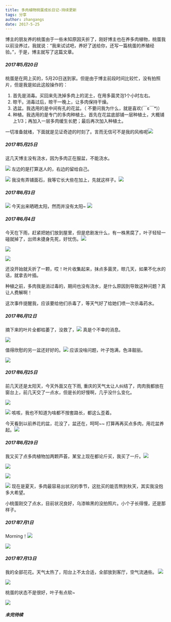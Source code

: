 ```yaml
---
title: 多肉植物桃蛋成长日记-持续更新
tags: 分享
author: zhangangs
date: 2017-5-25
---
```

博主的朋友养的桃蛋由于一些未知原因夭折了，刚好博主也在养多肉植物，桃蛋我以前没养过，我就说：“我来试试吧，养好了送给你，还写一篇桃蛋的养殖经验。”，于是，博主就写了这篇文章。

##### 2017年5月20日
桃蛋是在网上买的，5月20日送到家。但是由于博主前段时间比较忙，没有拍照片，但是我是如此这般操作的：
 1. 首先是消毒。买回来先洗掉多肉上的泥土，在用多菌灵泡1个小时左右。
 2. 晾干。消毒过后，晾干一晚上，让多肉保持干燥。
 4. 选盆。我选用的是中间有孔的花盆。（ 不要问我为什么，就是喜欢(￣ε￣*)）
 3. 种植。我选用的是专门的多肉种植土。首先在花盆底部铺一层种植土，大概铺上1/3；再加入一层多肉缓生长肥；最后再次加入种植土。

一切准备就绪，下面就是见证奇迹的时刻了。言而无信可不是我的风格呢![](https://tb2.bdstatic.com/tb/editor/images/tsj/t_0019.gif)
 
##### 2017年5月25日

这几天博主没有浇水，因为多肉正在服盆，不能浇水。

![](/images/5-25/1.jpg)
左边的是打算送人的，右边的留给自己。

![](/images/5-25/3.jpg)
我没有弄铺面石，我等它长大些在加上，先就这样子。![](https://tb2.bdstatic.com/tb/editor/images/tsj/t_0028.gif) 

##### 2017年6月3日

![](/images/5-25/4.jpg)
今天出来晒晒太阳，然而并没有太阳~ ![](https://tb2.bdstatic.com/tb/editor/images/tsj/t_0032.gif)

##### 2017年6月4日

今天在下雨，赶紧把她们放到屋里，但是悲剧发什么，有一株黑腐了，叶子轻轻一碰就掉了，出师未捷身先死，好忧伤。![](https://tb2.bdstatic.com/tb/editor/images/face/i_f09.png) 

![](/images/5-25/5.jpg)

![](/images/5-25/6.jpg)

还没开始就夭折了一颗，哎！叶片收集起来，抹点多菌灵，晾几天，如果不化水的话，就拿去叶插。

种植之前，多肉我是消过毒的，期间也没有浇水，是什么原因到导致这种问题？真让人费解啊！

这次事件提醒我，应该要给他们杀毒了，等天气好了给她们喷一次杀毒药水。

##### 2017年6月12日
摘下来的叶片全都枯萎了，没救了，![](http://tb2.bdstatic.com/tb/editor/images/luoluobu/llb_028.gif) 真是个不幸的消息。

![](/images/5-25/7.jpg)

值得欣慰的另一盆还好好的。![](http://tb2.bdstatic.com/tb/editor/images/tsj/t_0035.gif) 应该没啥问题，叶子饱满，色泽靓丽。

![](/images/5-25/8.jpg)

##### 2017年6月25日
前几天还是太阳天，今天外面又在下雨, 重庆的天气太让人纠结了，肉肉我都放在窗台上，前几天交了一点水，但是长的好慢啊，几乎没什么变化。

![](/images/5-25/9.jpg)

![](/images/5-25/10.jpg)
咳咳，我也不知道为啥都不按套路长，都这么歪着。

今天看到以前养花的盆，花没了，盆还在，呵呵~~ 打算再再买点多肉，用花盆养起。![](https://tb2.bdstatic.com/tb/editor/images/luoluobu/llb_049.gif)

##### 2017年6月29日
我又买了点多肉植物加两颗芦荟，某宝上现在都论斤买，我买了一斤。![](http://tb2.bdstatic.com/tb/editor/images/tsj/t_0009.gif)

![](/images/5-25/11.jpg)

![](/images/5-25/12.jpg)

![](/images/5-25/13.jpg)
现在是夏天，多肉最容易出状况的季节，这批买的能否熬到秋天，其实我没抱多大希望。

小桃蛋刚交了点水，目前状况良好，乌漆嘛黑的没拍照片。小个子长得慢，还是那样子。

##### 2017年7月1日
Morning！![](http://tb2.bdstatic.com/tb/editor/images/tsj/t_0037.gif)

![](/images/5-25/14.jpg)

##### 2017年7月13日

我的全部花花。天气太热了，阳台上不太合适，全部放到客厅，空气流通些。
![](https://tb2.bdstatic.com/tb/editor/images/luoluobu/llb_021.gif)

![](/images/5-25/15.jpg)

桃蛋的状态不是很好，叶子有点软~ 

![](/images/5-25/16.jpg)

##### 未完待续